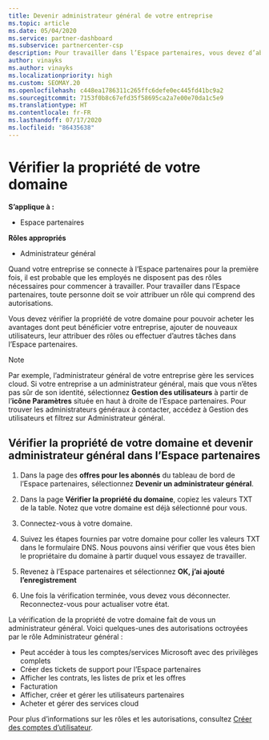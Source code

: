 ```yaml
---
title: Devenir administrateur général de votre entreprise
ms.topic: article
ms.date: 05/04/2020
ms.service: partner-dashboard
ms.subservice: partnercenter-csp
description: Pour travailler dans l’Espace partenaires, vous devez d’abord vérifier la propriété de votre domaine. Découvrez comment procéder et comment devenir un administrateur général qui peut ajouter des utilisateurs.
author: vinayks
ms.author: vinayks
ms.localizationpriority: high
ms.custom: SEOMAY.20
ms.openlocfilehash: c448ea1786311c265ffc6defe0ec445fd41bc9a2
ms.sourcegitcommit: 7153f0b8c67efd35f58695ca2a7e00e70da1c5e9
ms.translationtype: HT
ms.contentlocale: fr-FR
ms.lasthandoff: 07/17/2020
ms.locfileid: "86435638"
---
```

# <a name="verify-your-domain-ownership"></a>Vérifier la propriété de votre domaine

**S’applique à :**

- Espace partenaires

**Rôles appropriés**

- Administrateur général

Quand votre entreprise se connecte à l’Espace partenaires pour la première fois, il est probable que les employés ne disposent pas des rôles nécessaires pour commencer à travailler. Pour travailler dans l’Espace partenaires, toute personne doit se voir attribuer un rôle qui comprend des autorisations.  

Vous devez vérifier la propriété de votre domaine pour pouvoir acheter les avantages dont peut bénéficier votre entreprise, ajouter de nouveaux utilisateurs, leur attribuer des rôles ou effectuer d’autres tâches dans l’Espace partenaires.

>[!Note]
>Par exemple, l’administrateur général de votre entreprise gère les services cloud. Si votre entreprise a un administrateur général, mais que vous n’êtes pas sûr de son identité, sélectionnez **Gestion des utilisateurs** à partir de l’**icône Paramètres** située en haut à droite de l’Espace partenaires. Pour trouver les administrateurs généraux à contacter, accédez à Gestion des utilisateurs et filtrez sur Administrateur général.

## <a name="verify-your-domain-ownership-and-become-a-global-admin-in-partner-center"></a>Vérifier la propriété de votre domaine et devenir administrateur général dans l’Espace partenaires

1. Dans la page des **offres pour les abonnés** du tableau de bord de l’Espace partenaires, sélectionnez **Devenir un administrateur général**. 

2. Dans la page **Vérifier la propriété du domaine**, copiez les valeurs TXT de la table. Notez que votre domaine est déjà sélectionné pour vous.

3. Connectez-vous à votre domaine. 

4. Suivez les étapes fournies par votre domaine pour coller les valeurs TXT dans le formulaire DNS.  Nous pouvons ainsi vérifier que vous êtes bien le propriétaire du domaine à partir duquel vous essayez de travailler.

5. Revenez à l’Espace partenaires et sélectionnez **OK, j’ai ajouté l’enregistrement**

6. Une fois la vérification terminée, vous devez vous déconnecter. Reconnectez-vous pour actualiser votre état. 

La vérification de la propriété de votre domaine fait de vous un administrateur général. Voici quelques-unes des autorisations octroyées par le rôle Administrateur général :

- Peut accéder à tous les comptes/services Microsoft avec des privilèges complets 
- Créer des tickets de support pour l’Espace partenaires
- Afficher les contrats, les listes de prix et les offres
- Facturation
- Afficher, créer et gérer les utilisateurs partenaires
- Acheter et gérer des services cloud

Pour plus d’informations sur les rôles et les autorisations, consultez [Créer des comptes d’utilisateur](create-user-accounts-and-set-permissions.md). 